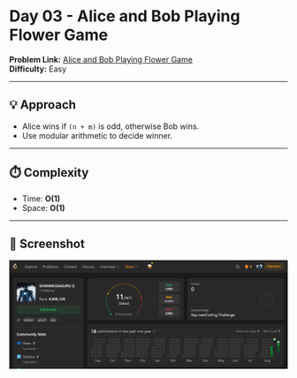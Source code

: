 # Day 03 - Alice and Bob Playing Flower Game  

**Problem Link:** [Alice and Bob Playing Flower Game](https://leetcode.com/problems/alice-and-bob-playing-flower-game/)  
**Difficulty:** Easy  

---

## 💡 Approach
- Alice wins if `(n + m)` is odd, otherwise Bob wins.
- Use modular arithmetic to decide winner.  

---

## ⏱️ Complexity
- Time: **O(1)**
- Space: **O(1)**  

---

## 📸 Screenshot
![Alice and Bob Playing Flower Game](screenshot.png)

